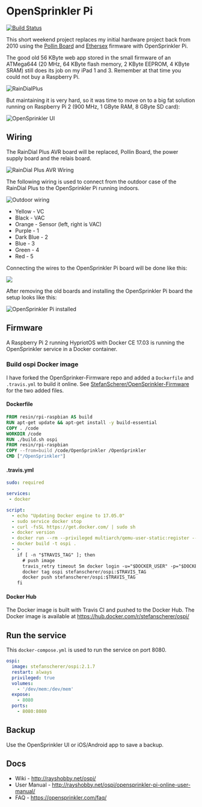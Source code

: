 # OpenSprinkler Pi
[![Build Status](https://travis-ci.org/StefanScherer/OpenSprinkler-Firmware.svg?branch=master)](https://travis-ci.org/StefanScherer/OpenSprinkler-Firmware)

This short weekend project replaces my initial hardware project back from 2010 using the [Pollin Board](http://www.pollin.de/shop/dt/NjI5OTgxOTk-/Bauelemente_Bauteile/Entwicklerboards/Sonstige_Boards/AVR_NET_IO_Fertigmodul.html?gclid=COuLuoa-6tQCFc8K0wod6JcLww) and [Ethersex](http://www.ethersex.de/index.php/Main_Page) firmware with OpenSprinkler Pi.

The good old 56 KByte web app stored in the small firmware of an ATMega644 (20 MHz, 64 KByte flash memory, 2 KByte EEPROM, 4 KByte SRAM) still does its job on my iPad 1 and 3. Remember at that time you could not buy a Raspberry Pi.

![RainDialPlus](images/raindialplus.png)

But maintaining it is very hard, so it was time to move on to a big fat solution running on Raspberry Pi 2 (900 MHz, 1 GByte RAM, 8 GByte SD card):

![OpenSprinkler UI](images/opensprinklerpi.png)

## Wiring

The RainDial Plus AVR board will be replaced, Pollin Board, the power supply board and the relais board.

![RainDial Plus AVR Wiring](images/RainDial-Plus-AVR-Wiring-Indoor.jpg)

The following wiring is used to connect from the outdoor case of the RainDial Plus to the OpenSprinkler Pi running indoors.

![Outdoor wiring](images/RainDial-Plus-AVR-Wiring-Outdoor.jpg)

* Yellow - VC
* Black - VAC
* Orange - Sensor (left, right is VAC)
* Purple - 1
* Dark Blue - 2
* Blue - 3
* Green - 4
* Red - 5

Connecting the wires to the OpenSprinkler Pi board will be done like this:

![](images/OpenSprinklerPi-RainDialPlus-Wiring.jpg)

After removing the old boards and installing the OpenSprinkler Pi board the setup looks like this:

![OpenSprinkler Pi installed](images/OpenSprinklerPi-Installation.jpg)

## Firmware

A Raspberry Pi 2 running HypriotOS with Docker CE 17.03 is running the OpenSprinkler service in a Docker container.

### Build ospi Docker image

I have forked the OpenSprinker-Firmware repo and added a `Dockerfile` and `.travis.yml` to build it online.
See [StefanScherer/OpenSprinkler-Firmware](https://github.com/StefanScherer/OpenSprinkler-Firmware) for the two added files.

#### Dockerfile

```Dockerfile
FROM resin/rpi-raspbian AS build
RUN apt-get update && apt-get install -y build-essential
COPY . /code
WORKDIR /code
RUN ./build.sh ospi
FROM resin/rpi-raspbian
COPY --from=build /code/OpenSprinkler /OpenSprinkler
CMD ["/OpenSprinkler"]
```

#### .travis.yml

```yaml
sudo: required

services:
 - docker

script:
  - echo "Updating Docker engine to 17.05.0"
  - sudo service docker stop
  - curl -fsSL https://get.docker.com/ | sudo sh
  - docker version
  - docker run --rm --privileged multiarch/qemu-user-static:register --reset
  - docker build -t ospi .
  - >
    if [ -n "$TRAVIS_TAG" ]; then
      # push image
      travis_retry timeout 5m docker login -u="$DOCKER_USER" -p="$DOCKER_PASS"
      docker tag ospi stefanscherer/ospi:$TRAVIS_TAG
      docker push stefanscherer/ospi:$TRAVIS_TAG
    fi
```

#### Docker Hub

The Docker image is built with Travis CI and pushed to the Docker Hub. The Docker image is available at https://hub.docker.com/r/stefanscherer/ospi/

## Run the service

This `docker-compose.yml` is used to run the service on port 8080.

```yaml
ospi:
  image: stefanscherer/ospi:2.1.7
  restart: always
  privileged: true
  volumes:
    - '/dev/mem:/dev/mem'
  expose:
    - 8080
  ports:
    - 8080:8080
```

## Backup

Use the OpenSprinkler UI or iOS/Android app to save a backup.

## Docs

- Wiki - http://rayshobby.net/ospi/
- User Manual - http://rayshobby.net/ospi/opensprinkler-pi-online-user-manual/
- FAQ - https://opensprinkler.com/faq/
